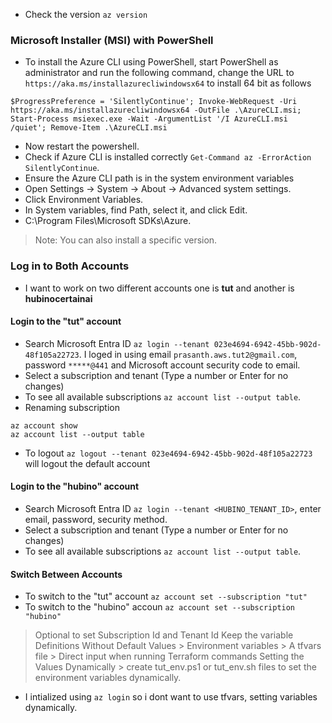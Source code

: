 - Check the version `az version`
### Microsoft Installer (MSI) with PowerShell
- To install the Azure CLI using PowerShell, start PowerShell as administrator and run the following command, change the URL to `https://aka.ms/installazurecliwindowsx64` to install 64 bit as follows
```
$ProgressPreference = 'SilentlyContinue'; Invoke-WebRequest -Uri https://aka.ms/installazurecliwindowsx64 -OutFile .\AzureCLI.msi; Start-Process msiexec.exe -Wait -ArgumentList '/I AzureCLI.msi /quiet'; Remove-Item .\AzureCLI.msi
```
- Now restart the powershell.
- Check if Azure CLI is installed correctly `Get-Command az -ErrorAction SilentlyContinue`.
- Ensure the Azure CLI path is in the system environment variables
- Open Settings → System → About → Advanced system settings.
- Click Environment Variables.
- In System variables, find Path, select it, and click Edit.
- C:\Program Files\Microsoft SDKs\Azure.
> Note: You can also install a specific version.

### Log in to Both Accounts
- I want to work on two different accounts  one is **tut** and another is **hubinocertainai**
#### Login to the "tut" account
- Search Microsoft Entra ID `az login --tenant 023e4694-6942-45bb-902d-48f105a22723`. I loged in using email `prasanth.aws.tut2@gmail.com`, password `*****@441` and Microsoft account security code to email.
- Select a subscription and tenant (Type a number or Enter for no changes)
- To see all available subscriptions `az account list --output table`.
- Renaming subscription
```
az account show
az account list --output table
```
- To logout `az logout --tenant 023e4694-6942-45bb-902d-48f105a22723` will logout the default account
#### Login to the "hubino" account
- Search Microsoft Entra ID `az login --tenant <HUBINO_TENANT_ID>`, enter email, password, security method.
- Select a subscription and tenant (Type a number or Enter for no changes)
- To see all available subscriptions `az account list --output table`.
#### Switch Between Accounts
- To switch to the "tut" account `az account set --subscription "tut"`
- To switch to the "hubino" accoun `az account set --subscription "hubino"`

> Optional to set Subscription Id and Tenant Id
> Keep the variable Definitions Without Default Values
    > Environment variables
    > A tfvars file
    > Direct input when running Terraform commands
> Setting the Values Dynamically
    > create tut_env.ps1 or tut_env.sh files to set the environment variables dynamically.
- I intialized using `az login` so i dont want to use tfvars, setting variables dynamically. 

